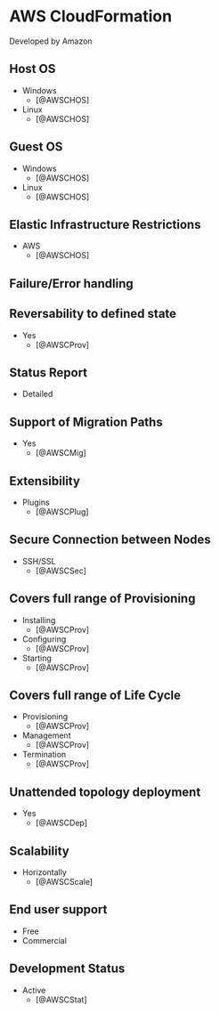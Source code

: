 # AWS CloudFormation
Developed by Amazon

## Host OS
- Windows
    - [@AWSCHOS]
- Linux
    - [@AWSCHOS]

## Guest OS
- Windows
    - [@AWSCHOS]
- Linux
    - [@AWSCHOS]

## Elastic Infrastructure Restrictions
- AWS
    - [@AWSCHOS]

## Failure/Error handling

## Reversability to defined state
- Yes
    - [@AWSCProv]

## Status Report
- Detailed

## Support of Migration Paths
- Yes
    - [@AWSCMig]

## Extensibility
- Plugins
    - [@AWSCPlug]

## Secure Connection between Nodes
- SSH/SSL
    - [@AWSCSec]

## Covers full range of Provisioning
- Installing
    - [@AWSCProv]
- Configuring
    - [@AWSCProv]
- Starting
    - [@AWSCProv]

## Covers full range of Life Cycle
- Provisioning
    - [@AWSCProv]
- Management
    - [@AWSCProv]
- Termination
    - [@AWSCProv]

## Unattended topology deployment
- Yes
    - [@AWSCDep]

## Scalability
- Horizontally
    - [@AWSCScale]

## End user support
- Free
- Commercial

## Development Status
- Active
    - [@AWSCStat]